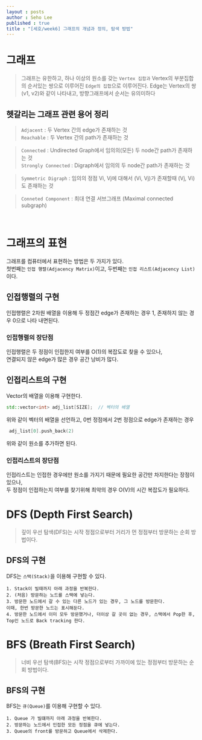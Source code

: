 ```yaml
---
layout : posts
author : Seho Lee
published : true
title : "[세호/week6] 그래프의 개념과 정의, 탐색 방법"
---
```


# 그래프
 > 그래프는 유한하고, 하나 이상의 원소를 갖는 `Vertex 집합과` Vertex의 부분집합의 순서있는 쌍으로 이루어진 `Edge의 집합`으로 이루어진다.
 Edge는 Vertex의 쌍 (v1, v2)와 같이 나타내고, 방향그래프에서 순서는 유의미하다 
 
 
## 헷갈리는 그래프 관련 용어 정리
> `Adjacent` : 두 Vertex 간의 edge가 존재하는 것  
 `Reachable` : 두 Vertex 간의 path가 존재하는 것  
 
> `Connected` : Undirected Graph에서 임의의(모든) 두 node간 path가 존재하는 것  
  `Strongly Connected` : Digraph에서 임의의 두 node간 path가 존재하는 것
  
> `Symmetric Digraph` : 임의의 정점 Vi, Vj에 대해서 (Vi, Vj)가 존재할때 (Vj, Vi)도 존재하는 것  

> `Conneted Component` : 최대 연결 서브그래프 (Maximal connected subgraph)

</br>

# 그래프의 표현
  그래프를 컴퓨터에서 표현하는 방법은 두 가지가 있다.  
 첫번째는 `인접 행렬(Adjacency Matrix)`이고, 두번째는 `인접 리스트(Adjacency List)` 이다.

 ## 인접행렬의 구현
  인접행렬은 2차원 배열을 이용해 두 정점간 edge가 존재하는 경우 1, 존재하지 않는 경우 0으로 나타 내면된다.  
  ### 인접행렬의 장단점
  인접행렬은 두 정점이 인접한지 여부를  O(1)의 복잡도로 찾을 수 있으나,  
  연결되지 않은 edge가 많은 경우 공간 낭비가 많다.
  
 ## 인접리스트의 구현
  Vector의 배열을 이용해 구현한다.
``` C++
std::vector<int> adj_list[SIZE];  // 벡터의 배열
```
  위와 같이 벡터의 배열을 선언하고, 0번 정점에서 2번 정점으로 edge가 존재하는 경우
 ```C++ 
  adj_list[0].push_back(2)
 ```
  위와 같이 원소를 추가하면 된다.

  ### 인접리스트의 장단점
   인접리스트는 인접한 경우에만 원소를 가지기 때문에 필요한 공간만 차지한다는 장점이 있으나,  
   두 정점이 인접하는지 여부를 찾기위해 최악의 경우 O(V)의 시간 복잡도가 필요하다.
   
   
# DFS (Depth First Search)
 > 깊이 우선 탐색(DFS)는 시작 정점으로부터 거리가 먼 정점부터 방문하는 순회 방법이다.  
 
 ## DFS의 구현
  DFS는 `스택(Stack)`을 이용해 구현할 수 있다.  
  ```
  1. Stack이 빌때까지 아래 과정을 반복한다.
  2. (처음) 방문하는 노드를 스택에 넣는다.
  3. 방문한 노드에서 갈 수 있는 다른 노드가 있는 경우, 그 노드를 방문한다.  
  이때, 한번 방문한 노드는 표시해둔다.
  4. 방문한 노드에서 이미 모두 방문했거나, 더이상 갈 곳이 없는 경우, 스택에서 Pop한 후, Top인 노드로 Back tracking 한다. 
 ```
 

# BFS (Breath First Search)
 > 너비 우선 탐색(BFS)는 시작 정점으로부터 가까이에 있는 정점부터 방문하는 순회 방법이다.
 
  ## BFS의 구현
  BFS는 `큐(Queue)`를 이용해 구현할 수 있다.
  ```
  1. Queue 가 빌떄까지 아래 과정을 반복한다.
  2. 방문하는 노드에서 인접한 모든 정점을 큐에 넣는다.
  3. Queue의 front를 방문하고 Queue에서 삭제한다.  
```
  